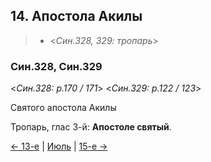 
## 14. Апостола Акилы

> - <*Син.328, 329: тропарь*>

### Син.328, Син.329

<*Син.328: p.170 / 171*>
<*Син.329: p.122 / 123*>

Святого апостола Акилы

Тропарь, глас 3-й: **Апостоле святый**.

[← 13-е](07_13_SAB.ru.md) | [Июль](README.md#14-й) | [15-е →](07_15_SAB.ru.md)
